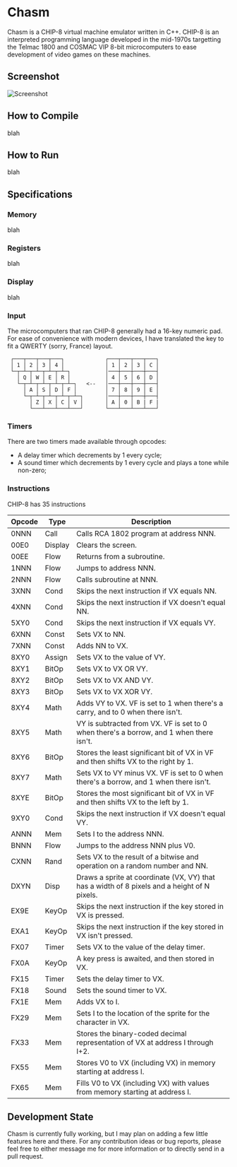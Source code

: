 ﻿# Chasm

Chasm is a CHIP-8 virtual machine emulator written in C++. CHIP-8 is an interpreted programming language developed in the mid-1970s targetting the Telmac 1800 and COSMAC VIP 8-bit microcomputers to ease development of video games on these machines.

## Screenshot

![Screenshot](https://user-images.githubusercontent.com/3271352/53309418-073d3f80-387e-11e9-9ed1-94935c0448ed.png)

## How to Compile

blah

## How to Run

blah

## Specifications

### Memory

blah

### Registers

blah

### Display

blah

### Input

The microcomputers that ran CHIP-8 generally had a 16-key numeric pad. For ease of convenience with modern devices, I have translated the key to fit a QWERTY (sorry, France) layout.

     ┌───┬───┬───┬───┐             ┌───┬───┬───┬───┐
     │ 1 │ 2 │ 3 │ 4 │             │ 1 │ 2 │ 3 │ C │
     └─┬─┴─┬─┴─┬─┴─┬─┴─┐           │───┼───┼───┼───┤
       │ Q │ W │ E │ R │           │ 4 │ 5 │ 6 │ D │
       └─┬─┴─┬─┴─┬─┴─┬─┴─┐   <--   │───┼───┼───┼───┤
         │ A │ S │ D │ F │         │ 7 │ 8 │ 9 │ E │
         └─┬─┴─┬─┴─┬─┴─┬─┴─┐       │───┼───┼───┼───┤
           │ Z │ X │ C │ V │       │ A │ 0 │ B | F |
           └───┴───┴───┴───┘       └───┴───┴───┴───┘

### Timers

There are two timers made available through opcodes:

- A delay timer which decrements by 1 every cycle;
- A sound timer which decrements by 1 every cycle and plays a tone while non-zero;

### Instructions

CHIP-8 has 35 instructions

| Opcode | Type | Description |
|--------|------|-------------|
| 0NNN | Call | Calls RCA 1802 program at address NNN. |
| 00E0 | Display | Clears the screen. |
| 00EE | Flow | Returns from a subroutine. |
| 1NNN | Flow | Jumps to address NNN. |
| 2NNN | Flow | Calls subroutine at NNN. |
| 3XNN | Cond | Skips the next instruction if VX equals NN. |
| 4XNN | Cond | Skips the next instruction if VX doesn't equal NN. |
| 5XY0 | Cond | Skips the next instruction if VX equals VY. |
| 6XNN | Const | Sets VX to NN. |
| 7XNN | Const | Adds NN to VX. |
| 8XY0 | Assign | Sets VX to the value of VY. |
| 8XY1 | BitOp | Sets VX to VX OR VY. |
| 8XY2 | BitOp | Sets VX to VX AND VY. |
| 8XY3 | BitOp | Sets VX to VX XOR VY. |
| 8XY4 | Math | Adds VY to VX. VF is set to 1 when there's a carry, and to 0 when there isn't. |
| 8XY5 | Math | VY is subtracted from VX. VF is set to 0 when there's a borrow, and 1 when there isn't. |
| 8XY6 | BitOp | Stores the least significant bit of VX in VF and then shifts VX to the right by 1. |
| 8XY7 | Math | Sets VX to VY minus VX. VF is set to 0 when there's a borrow, and 1 when there isn't. |
| 8XYE | BitOp | Stores the most significant bit of VX in VF and then shifts VX to the left by 1. |
| 9XY0 | Cond | Skips the next instruction if VX doesn't equal VY. |
| ANNN | Mem | Sets I to the address NNN. |
| BNNN | Flow | Jumps to the address NNN plus V0. |
| CXNN | Rand | Sets VX to the result of a bitwise and operation on a random number and NN. |
| DXYN | Disp | Draws a sprite at coordinate (VX, VY) that has a width of 8 pixels and a height of N pixels. |
| EX9E | KeyOp | Skips the next instruction if the key stored in VX is pressed. |
| EXA1 | KeyOp | Skips the next instruction if the key stored in VX isn't pressed. |
| FX07 | Timer | Sets VX to the value of the delay timer. |
| FX0A | KeyOp | A key press is awaited, and then stored in VX. |
| FX15 | Timer | Sets the delay timer to VX. |
| FX18 | Sound | Sets the sound timer to VX. |
| FX1E | Mem | Adds VX to I. |
| FX29 | Mem | Sets I to the location of the sprite for the character in VX. |
| FX33 | Mem | Stores the binary-coded decimal representation of VX at address I through I+2. |
| FX55 | Mem | Stores V0 to VX (including VX) in memory starting at address I. |
| FX65 | Mem | Fills V0 to VX (including VX) with values from memory starting at address I. |

## Development State

Chasm is currently fully working, but I may plan on adding a few little features here and there. For any contribution ideas or bug reports, please feel free to either message me for more information or to directly send in a pull request.